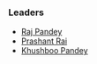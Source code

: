 ### Leaders
* [Raj Pandey](mailto:raj.pandey@owasp.org)
* [Prashant Rai](mailto:prashant.rai@owasp.org)
* [Khushboo Pandey](mailto:khushboo.pandey@owasp.org)
